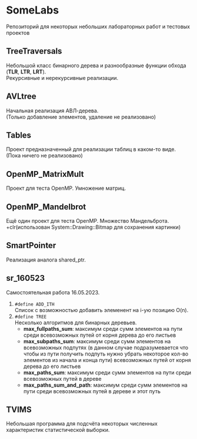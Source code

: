 # SomeLabs

Репозиторий для некоторых небольших лабораторных работ и тестовых проектов

## TreeTraversals

Небольшой класс бинарного дерева и разнообразные функции обхода (**TLR**, **LTR**, **LRT**).  
Рекурсивные и нерекурсивные реализации.

## AVLtree

Начальная реализация АВЛ-дерева.  
(Только добавление элементов, удаление не реализовано)

## Tables

Проект предназначенный для реализации таблиц в каком-то виде.  
(Пока ничего не реализовано)

## OpenMP_MatrixMult

Проект для теста OpenMP. Умножение матриц.

## OpenMP_Mandelbrot

Ещё один проект для теста OpenMP. Множество Мандельброта.  
+clr(использован System::Drawing::Bitmap для сохранения картинки)

## SmartPointer

Реализация аналога shared_ptr.

## sr_160523

Самостоятельная работа 16.05.2023.
1) `#define ADD_ITH`  
   Список с возможностью добавить элеменент на i-ую позицию O(n).
2) `#define TREE`  
   Несколько алгоритмов для бинарных деревьев.
   - **max_fullpaths_sum**:
   максимум среди сумм элементов на пути
   среди всевозможных путей от корня дерева до его листьев
   - **max_subpaths_sum**:
   максимум среди сумм элементов на всевозможных подпутях
   (в данном случае подразумевается что чтобы из пути получить подпуть нужно убрать некоторое кол-во элементов из начала и конца пути)
   всевозможных путей от корня дерева до его листьев
   - **max_paths_sum**: максимум среди сумм элементов на пути среди всевозможных путей в дереве
   - **max_paths_sum_and_path**:
   максимум среди сумм элементов на пути среди всевозможных путей в дереве
   и этот путь

## TVIMS

Небольшая программа для подсчёта некоторых численных характеристик статистической выборки.
